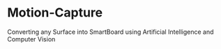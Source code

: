 # Motion-Capture
Converting any Surface into SmartBoard using Artificial Intelligence and Computer Vision
